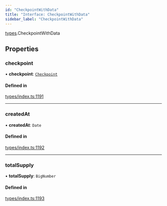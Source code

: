```yaml
---
id: "CheckpointWithData"
title: "Interface: CheckpointWithData"
sidebar_label: "CheckpointWithData"
---
```


[types](../../../modules/Types/Types.md).CheckpointWithData

## Properties

### checkpoint

• **checkpoint**: [`Checkpoint`](../../../classes/API/Entities/Checkpoint/Checkpoint.md)

#### Defined in

[types/index.ts:1191](https://github.com/PolymeshAssociation/polymesh-sdk/blob/07a4c5b0/src/types/index.ts#L1191)

___

### createdAt

• **createdAt**: `Date`

#### Defined in

[types/index.ts:1192](https://github.com/PolymeshAssociation/polymesh-sdk/blob/07a4c5b0/src/types/index.ts#L1192)

___

### totalSupply

• **totalSupply**: `BigNumber`

#### Defined in

[types/index.ts:1193](https://github.com/PolymeshAssociation/polymesh-sdk/blob/07a4c5b0/src/types/index.ts#L1193)
